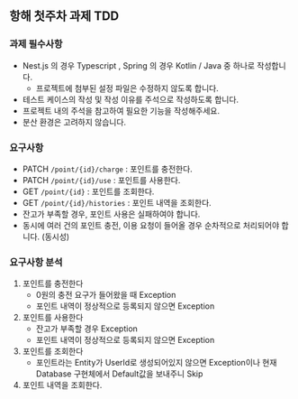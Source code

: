 ## 항해 첫주차 과제 TDD
### 과제 필수사항
- Nest.js 의 경우 Typescript , Spring 의 경우 Kotlin / Java 중 하나로 작성합니다.
    - 프로젝트에 첨부된 설정 파일은 수정하지 않도록 합니다.
- 테스트 케이스의 작성 및 작성 이유를 주석으로 작성하도록 합니다.
- 프로젝트 내의 주석을 참고하여 필요한 기능을 작성해주세요.
- 분산 환경은 고려하지 않습니다.
### 요구사항
- PATCH  `/point/{id}/charge` : 포인트를 충전한다.
- PATCH `/point/{id}/use` : 포인트를 사용한다.
- GET `/point/{id}` : 포인트를 조회한다.
- GET `/point/{id}/histories` : 포인트 내역을 조회한다.
- 잔고가 부족할 경우, 포인트 사용은 실패하여야 합니다.
- 동시에 여러 건의 포인트 충전, 이용 요청이 들어올 경우 순차적으로 처리되어야 합니다. (동시성)
### 요구사항 분석
1. 포인트를 충전한다   
    - 0원의 충전 요구가 들어왔을 때 Exception
    - 포인트 내역이 정상적으로 등록되지 않으면 Exception
2. 포인트를 사용한다  
    - 잔고가 부족할 경우 Exception
    - 포인트 내역이 정상적으로 등록되지 않으면 Exception
3. 포인트를 조회한다
    - 포인트라는 Entity가 UserId로 생성되어있지 않으면 Exception이나 현재 Database 구현체에서 Default값을 보내주니 Skip
4. 포인트 내역을 조회한다.
